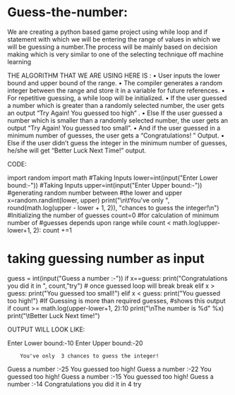# Guess-the-number:
We are creating a python based game project using while loop
and if statement with which we will be entering the range of
values in which we will be guessing a number.The process will
be mainly based on decision making which is very similar to
one of the selecting technique off machine learning

THE ALGORITHM THAT WE ARE USING HERE IS :
• User inputs the lower bound and upper bound of the
range.
• The compiler generates a random integer between the
range and store it in a variable for future references.
• For repetitive guessing, a while loop will be initialized.
• If the user guessed a number which is greater than a
randomly selected number, the user gets an output “Try
Again! You guessed too high“ .
• Else If the user guessed a number which is smaller than a
randomly selected number, the user gets an output “Try
Again! You guessed too small”.
• And if the user guessed in a minimum number of
guesses, the user gets a “Congratulations! ” Output.
• Else if the user didn’t guess the integer in the minimum
number of guesses, he/she will get “Better Luck Next
Time!” output.

CODE:

import random 
import math 
#Taking Inputs 
lower=int(input("Enter Lower bound:-")) 
#Taking Inputs 
upper=int(input("Enter Upper bound:-"))
#generating random number between 
#the lower and upper 
x=random.randint(lower, upper) 
print("\n\tYou've only ", round(math.log(upper - lower + 1, 2)), "chances to guess the integer!\n")
#Initializing the number of guesses
count=0 
#for calculation of minimum number of
#guesses depends upon range 
while count < math.log(upper-lower+1, 2): 
 count +=1
 # taking guessing number as input
 guess = int(input("Guess a number :-"))
 if x==guess:
     print("Congratulations you did it in ", count,"try")
     # once guessed loop will break
     break
 elif x > guess:
     print("You guessed too small!")
 elif x < guess:
     print("You guessed too high!")
 #If Guessing is more than required guesses, 
 #shows this output 
 if count >= math.log(upper-lower+1, 2):10
      print("\nThe number is %d" %x) 
      print("\tBetter Luck Next time!") 



OUTPUT WILL LOOK LIKE:

Enter Lower bound:-10
Enter Upper bound:-20

        You've only  3 chances to guess the integer!

Guess a number :-25
You guessed too high!
Guess a number :-22
You guessed too high!
Guess a number :-15
You guessed too high!
Guess a number :-14
Congratulations you did it in  4 try
